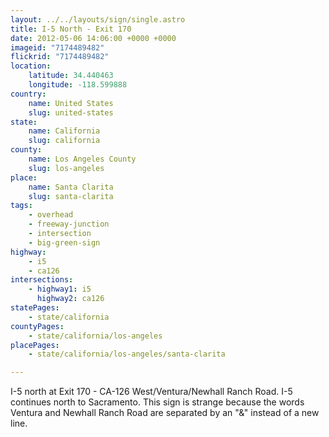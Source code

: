 ```yaml
---
layout: ../../layouts/sign/single.astro
title: I-5 North - Exit 170
date: 2012-05-06 14:06:00 +0000 +0000
imageid: "7174489482"
flickrid: "7174489482"
location:
    latitude: 34.440463
    longitude: -118.599888
country:
    name: United States
    slug: united-states
state:
    name: California
    slug: california
county:
    name: Los Angeles County
    slug: los-angeles
place:
    name: Santa Clarita
    slug: santa-clarita
tags:
    - overhead
    - freeway-junction
    - intersection
    - big-green-sign
highway:
    - i5
    - ca126
intersections:
    - highway1: i5
      highway2: ca126
statePages:
    - state/california
countyPages:
    - state/california/los-angeles
placePages:
    - state/california/los-angeles/santa-clarita

---
```

I-5 north at Exit 170 - CA-126 West/Ventura/Newhall Ranch Road.  I-5 continues north to Sacramento.  This sign is strange because the words Ventura and Newhall Ranch Road are separated by an &quot;&amp;&quot; instead of a new line.